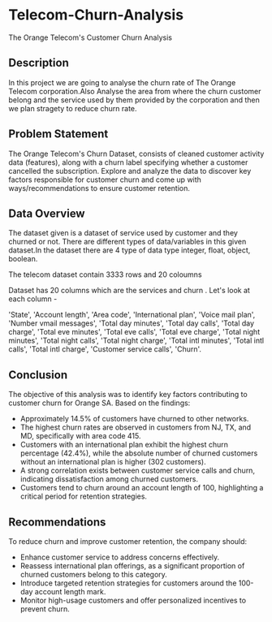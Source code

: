 # Telecom-Churn-Analysis
The Orange Telecom's Customer Churn Analysis
## Description
In this project we are going to analyse the churn rate of The Orange Telecom corporation.Also Analyse the area from where the churn customer belong and the  service used by them provided by the corporation and then we  plan stragety to reduce churn rate.

## Problem Statement
 The Orange Telecom's Churn Dataset, consists of cleaned customer activity data (features), along with a churn label specifying whether a customer cancelled the subscription. Explore and analyze the data to discover key factors responsible for customer churn and come up with ways/recommendations to ensure customer retention.

## Data Overview
The dataset given is a dataset of service used by customer and they churned or not. There are different types of data/variables in this given dataset.In the dataset there are 4 type of data type integer, float, object, boolean.

The telecom dataset contain 3333 rows and 20 coloumns



Dataset has 20 columns which are the services and churn . Let's look at each column -

'State', 'Account length', 'Area code', 'International plan',
       'Voice mail plan', 'Number vmail messages', 'Total day minutes',
       'Total day calls', 'Total day charge', 'Total eve minutes',
       'Total eve calls', 'Total eve charge', 'Total night minutes',
       'Total night calls', 'Total night charge', 'Total intl minutes',
       'Total intl calls', 'Total intl charge', 'Customer service calls',
       'Churn'.

## Conclusion
The objective of this analysis was to identify key factors contributing to customer churn for Orange SA. Based on the findings:

* Approximately 14.5% of customers have churned to other networks.
* The highest churn rates are observed in customers from NJ, TX, and MD, specifically with area code 415.
* Customers with an international plan exhibit the highest churn percentage (42.4%), while the absolute number of churned customers without an international plan is higher (302 customers).
* A strong correlation exists between customer service calls and churn, indicating dissatisfaction among churned customers.
* Customers tend to churn around an account length of 100, highlighting a critical period for retention strategies.

## Recommendations
To reduce churn and improve customer retention, the company should:

* Enhance customer service to address concerns effectively.
* Reassess international plan offerings, as a significant proportion of churned customers belong to this category.
* Introduce targeted retention strategies for customers around the 100-day account length mark.
* Monitor high-usage customers and offer personalized incentives to prevent churn.
